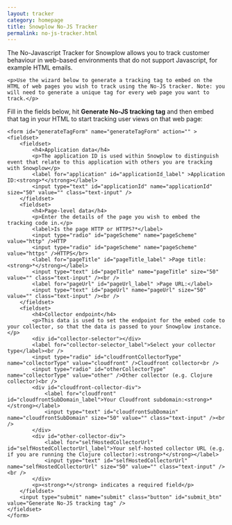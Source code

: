 ```yaml
---
layout: tracker
category: homepage
title: Snowplow No-JS Tracker
permalink: no-js-tracker.html
---
```


<div id="title">
</div>
<div id="introduction">
	<p>The No-Javascript Tracker for Snowplow allows you to track customer behaviour in web-based environments that do not support Javascript, for example HTML emails.</p>
	
	<p>Use the wizard below to generate a tracking tag to embed on the HTML of web pages you wish to track using the No-JS tracker. Note: you will need to generate a unique tag for every web page you want to track.</p>
</div>

<div id="generator">
	<p>Fill in the fields below, hit <b>Generate No-JS tracking tag</b> and then embed that tag in your HTML to start tracking user views on that web page:</p>
	
	<form id="generateTagForm" name="generateTagForm" action="" >
	<fieldset>
		<fieldset>
			<h4>Application data</h4>
			<p>The application ID is used within Snowplow to distinguish event that relate to this application with others you are tracking with Snowplow</p>
			<label for="application" id="applicationId_label" >Application ID:<strong>*</strong></label>
			<input type="text" id="applicationId" name="applicationId" size="50" value="" class="text-input" />
		</fieldset>
		<fieldset>
			<h4>Page-level data</h4>
			<p>Enter the details of the page you wish to embed the tracking code in.</p>
			<label>Is the page HTTP or HTTPS?*</label>
			<input type="radio" id="pageScheme" name="pageScheme" value="http" />HTTP
			<input type="radio" id="pageScheme" name="pageScheme" value="https" />HTTPS</br>
			<label for="pageTitle" id="pageTitle_label" >Page title:<strong>*</strong></label>
			<input type="text" id="pageTitle" name="pageTitle" size="50" value="" class="text-input" /><br />
			<label for="pageUrl" id="pageUrl_label" >Page URL:</label>
			<input type="text" id="pageUrl" name="pageUrl" size="50" value="" class="text-input" /><br />
		</fieldset>
		<fieldset>
			<h4>Collector endpoint</h4>
			<p>This data is used to set the endpoint for the embed code to your collector, so that the data is passed to your Snowplow instance.</p>
			<div id="collector-selector"></div>
			<label for="collector-selector_label">Select your collector type</label><br />
			<input type="radio" id="cloudfrontCollectorType" name="collectorType" value="cloudfront" />Cloudfront collector<br />
			<input type="radio" id="otherCollectorType" name="collectorType" value="other" />Other collector (e.g. Clojure collector)<br />
			<div id="cloudfront-collector-div">
				<label for="cloudfront" id="cloudfrontSubDomain_label">Your Cloudfront subdomain:<strong>*</strong></label>
				<input type="text" id="cloudfrontSubDomain" name="cloudfrontSubDomain" size="50" value="" class="text-input" /><br />
			</div>
			<div id="other-collector-div">
				<label for="selfHostedCollectorUrl" id="selfHostedCollectorUrl_label">Your self-hosted collector URL (e.g. if you are running the Clojure collector):<strong>*</strong></label>
				<input type="text" id="selfHostedCollectorUrl" name="selfHostedCollectorUrl" size="50" value="" class="text-input" /><br />	
			</div>
			<p><strong>*</strong> indicates a required field</p>
		</fieldset>
		<input type="submit" name="submit" class="button" id="submit_btn" value="Generate No-JS tracking tag" />
	</fieldset>
	</form>
</div>

<div id="output">
</div>

